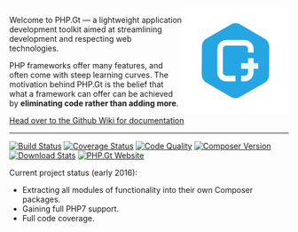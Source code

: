 <img align="right" src="https://raw.githubusercontent.com/BrightFlair/PHP.Gt/master/Logo.png" alt="PHP.Gt logo" />

Welcome to PHP.Gt — a lightweight application development toolkit aimed at streamlining development and respecting web technologies.

PHP frameworks offer many features, and often come with steep learning curves. The motivation behind PHP.Gt is the belief that what a framework can offer can be achieved by **eliminating code rather than adding more**.

[Head over to the Github Wiki for documentation](https://github.com/g105b/PHP.Gt/wiki)

***

[![Build Status](http://img.shields.io/circleci/project/BrightFlair/PHP.Gt.svg?style=flat-square)](https://circleci.com/gh/BrightFlair/PHP.Gt)
[![Coverage Status](http://img.shields.io/coveralls/BrightFlair/PHP.Gt.svg?style=flat-square)](https://coveralls.io/r/BrightFlair/PHP.Gt)
[![Code Quality](http://img.shields.io/scrutinizer/g/BrightFlair/PHP.Gt.svg?style=flat-square)](https://scrutinizer-ci.com/g/BrightFlair/PHP.Gt/)
[![Composer Version](http://img.shields.io/packagist/v/brightflair/php.gt.svg?style=flat-square)](https://packagist.org/packages/brightflair/php.gt)
[![Download Stats](http://img.shields.io/packagist/dm/BrightFlair/PHP.Gt.svg?style=flat-square)](https://packagist.org/packages/brightflair/php.gt)
[![PHP.Gt Website](http://img.shields.io/badge/Web-www.php.gt-26a5e3.svg?style=flat-square)](http://php.gt)

Current project status (early 2016):

+ Extracting all modules of functionality into their own Composer packages.
+ Gaining full PHP7 support.
+ Full code coverage.
